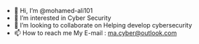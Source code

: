 - 👋 Hi, I’m @mohamed-ali101
- 👀 I’m interested in Cyber Security
- 💞️ I’m looking to collaborate on Helping develop cybersecurity
- 📫 How to reach me My E-mail : ma.cyber@outlook.com

<!---
mohamed-ali101/mohamed-ali101 is a ✨ special ✨ repository because its `README.md` (this file) appears on your GitHub profile.
You can click the Preview link to take a look at your changes.
--->
